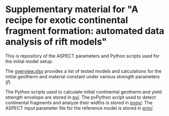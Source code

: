 # Supplementary material for "A recipe for exotic continental fragment formation: automated data analysis of rift models"

This is repository of the ASPECT parameters and Python scripts used for the initial model setup. 

The [overview.xlsx](https://github.com/alanjyu/fragment_recipe/blob/main/overview.xlsx) provides a list of tested models and calculations for the initial geotherm and material constant under various strength parameters ($f$).

The Python scripts used to calculate initial continental geotherm and yield strength envelope are stored in [py/](https://github.com/alanjyu/fragment_recipe/tree/main/py). The pvPython script used to detect continental fragments and analyze their widths is stored in [pvpy/](https://github.com/alanjyu/fragment_recipe/tree/main/pvpy). The ASPECT input parameter file for the reference model is stored in [prm/](https://github.com/alanjyu/fragment_recipe/tree/main/prm).
